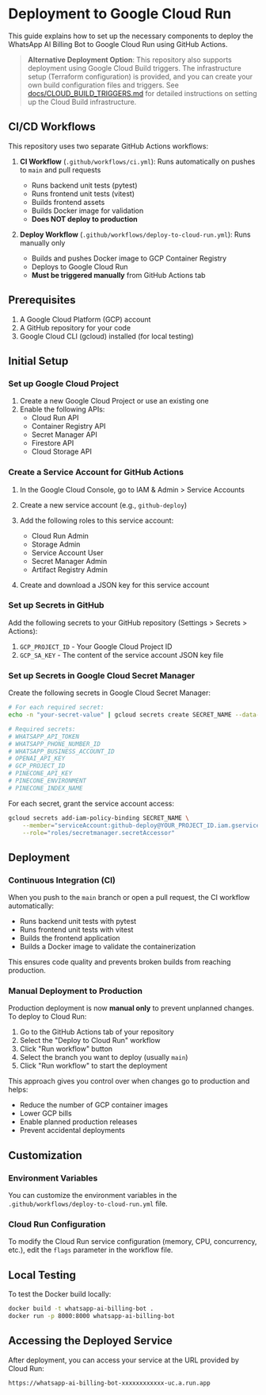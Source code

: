 # Deployment to Google Cloud Run

This guide explains how to set up the necessary components to deploy the WhatsApp AI Billing Bot to Google Cloud Run using GitHub Actions.

> **Alternative Deployment Option**: This repository also supports deployment using Google Cloud Build triggers. The infrastructure setup (Terraform configuration) is provided, and you can create your own build configuration files and triggers. See [docs/CLOUD_BUILD_TRIGGERS.md](docs/CLOUD_BUILD_TRIGGERS.md) for detailed instructions on setting up the Cloud Build infrastructure.

## CI/CD Workflows

This repository uses two separate GitHub Actions workflows:

1. **CI Workflow** (`.github/workflows/ci.yml`): Runs automatically on pushes to `main` and pull requests
   - Runs backend unit tests (pytest)
   - Runs frontend unit tests (vitest)
   - Builds frontend assets
   - Builds Docker image for validation
   - **Does NOT deploy to production**

2. **Deploy Workflow** (`.github/workflows/deploy-to-cloud-run.yml`): Runs manually only
   - Builds and pushes Docker image to GCP Container Registry
   - Deploys to Google Cloud Run
   - **Must be triggered manually** from GitHub Actions tab

## Prerequisites

1. A Google Cloud Platform (GCP) account
2. A GitHub repository for your code
3. Google Cloud CLI (gcloud) installed (for local testing)

## Initial Setup

### Set up Google Cloud Project

1. Create a new Google Cloud Project or use an existing one
2. Enable the following APIs:
   - Cloud Run API
   - Container Registry API
   - Secret Manager API
   - Firestore API
   - Cloud Storage API

### Create a Service Account for GitHub Actions

1. In the Google Cloud Console, go to IAM & Admin > Service Accounts
2. Create a new service account (e.g., `github-deploy`)
3. Add the following roles to this service account:
   - Cloud Run Admin
   - Storage Admin
   - Service Account User
   - Secret Manager Admin
   - Artifact Registry Admin

4. Create and download a JSON key for this service account

### Set up Secrets in GitHub

Add the following secrets to your GitHub repository (Settings > Secrets > Actions):

1. `GCP_PROJECT_ID` - Your Google Cloud Project ID
2. `GCP_SA_KEY` - The content of the service account JSON key file

### Set up Secrets in Google Cloud Secret Manager

Create the following secrets in Google Cloud Secret Manager:

```bash
# For each required secret:
echo -n "your-secret-value" | gcloud secrets create SECRET_NAME --data-file=-

# Required secrets:
# WHATSAPP_API_TOKEN
# WHATSAPP_PHONE_NUMBER_ID
# WHATSAPP_BUSINESS_ACCOUNT_ID
# OPENAI_API_KEY
# GCP_PROJECT_ID
# PINECONE_API_KEY
# PINECONE_ENVIRONMENT
# PINECONE_INDEX_NAME
```

For each secret, grant the service account access:

```bash
gcloud secrets add-iam-policy-binding SECRET_NAME \
    --member="serviceAccount:github-deploy@YOUR_PROJECT_ID.iam.gserviceaccount.com" \
    --role="roles/secretmanager.secretAccessor"
```

## Deployment

### Continuous Integration (CI)

When you push to the `main` branch or open a pull request, the CI workflow automatically:
- Runs backend unit tests with pytest
- Runs frontend unit tests with vitest
- Builds the frontend application
- Builds a Docker image to validate the containerization

This ensures code quality and prevents broken builds from reaching production.

### Manual Deployment to Production

Production deployment is now **manual only** to prevent unplanned changes. To deploy to Cloud Run:

1. Go to the GitHub Actions tab of your repository
2. Select the "Deploy to Cloud Run" workflow
3. Click "Run workflow" button
4. Select the branch you want to deploy (usually `main`)
5. Click "Run workflow" to start the deployment

This approach gives you control over when changes go to production and helps:
- Reduce the number of GCP container images
- Lower GCP bills
- Enable planned production releases
- Prevent accidental deployments

## Customization

### Environment Variables

You can customize the environment variables in the `.github/workflows/deploy-to-cloud-run.yml` file.

### Cloud Run Configuration

To modify the Cloud Run service configuration (memory, CPU, concurrency, etc.), edit the `flags` parameter in the workflow file.

## Local Testing

To test the Docker build locally:

```bash
docker build -t whatsapp-ai-billing-bot .
docker run -p 8000:8000 whatsapp-ai-billing-bot
```

## Accessing the Deployed Service

After deployment, you can access your service at the URL provided by Cloud Run:

```
https://whatsapp-ai-billing-bot-xxxxxxxxxxxx-uc.a.run.app
```
